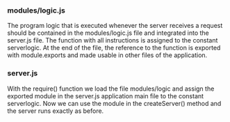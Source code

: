 ### modules/logic.js
The program logic that is executed whenever the server receives a request should be contained in the modules/logic.js file and integrated into the server.js file.
The function with all instructions is assigned to the constant serverlogic. 
At the end of the file, the reference to the function is exported with module.exports and made usable in other files of the application.

### server.js
With the require() function we load the file modules/logic and assign the exported module in the server.js application main file to the constant serverlogic. 
Now we can use the module in the createServer() method and the server runs exactly as before.
